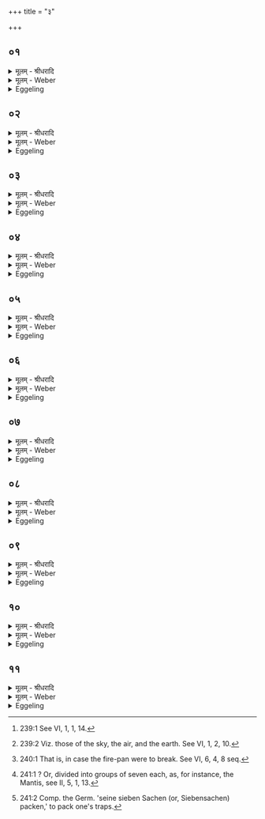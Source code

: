 +++
title = "३"

+++


## ०१
<details><summary>मूलम् - श्रीधरादि</summary>

त᳘स्या ऽएत᳘स्या ऽअ᳘षाढां पू᳘र्व्वां करोति॥  
(ती) इयं वा ऽअ᳘षाढेय᳘मु वा᳘ ऽएषां᳘ लोका᳘नां प्रथ᳘मा ऽसृज्यत ता᳘मेत᳘स्या ऽएव᳘ मृदः᳘ करोत्येषा᳘ᳫँ᳘ ह्येव᳘ लोका᳘नामियं म᳘हिषी करोति म᳘हिषी᳘ हीयं त᳘द्यैव᳘ प्रथमा᳘ व्वित्ता सा म᳘हिषी॥
</details>

<details><summary>मूलम् - Weber</summary>

त᳘स्या एत᳘स्या अ᳘षाढाम् पू᳘र्वां करोति॥  
इयं वा अ᳘षाढेय᳘मु वा᳘ एषां᳘ लोका᳘नाम् प्रथॗमासृज्यत ता᳘मेत᳘स्या एव᳘ मृदः᳘ करोत्येषाॗᳫंॗ ह्येव᳘ लोका᳘नामियम् म᳘हिषी करोति म᳘हिषीॗ हीयं तॗद्यैव᳘ प्रथमा᳘ वित्ता सा म᳘हिषी॥
</details>

<details><summary>Eggeling</summary>

1. Of that same (clay) she (the queen) forms the first, the 'invincible' (brick); for the invincible one (Ashāḍḥā) is this earth, and this earth was created first of these worlds. She forms it of that same clay, for this earth is (one) of these worlds. The (Sacrificer's) consecrated consort (mahishī) forms it: for this earth is a 'mahishī' (female buffalo, a cow). She who is first taken to wife is the consecrated consort.
</details>

## ०२
<details><summary>मूलम् - श्रीधरादि</summary>

पादमात्री᳘ भवति॥  
प्रतिष्ठा वै पा᳘द ऽइय᳘मु वै᳘ प्रतिष्ठा᳘ त्र्यालिखिता᳘ भवति त्रिवृ᳘द्धीयम्[[!!]]॥
</details>

<details><summary>मूलम् - Weber</summary>

पादमात्री᳘ भवति॥  
प्रतिष्ठा वै पा᳘द इय᳘मु वै᳘ प्रतिष्ठा᳘ त्र्यालिखिता᳘ भवति त्रिवृॗद्धीय᳘म्॥
</details>

<details><summary>Eggeling</summary>

2. It measures a foot (in length and breadth), for the foot is a foundation, and this earth also is a foundation. It is marked with three lines, for this earth is threefold [^egg_470].

[^egg_470]: 239:1 See VI, 1, 1, 14.
</details>

## ०३
<details><summary>मूलम् - श्रीधरादि</summary>

(म᳘) अ᳘थोखां᳘ करोति॥  
(ती) इमांस्त᳘ल्लोका᳘न्करोत्य᳘थ व्विश्व᳘ज्योतिषः करोत्येता᳘ देव᳘ता ऽअग्निं᳘ व्वायु᳘मादित्य᳘मेता᳘[[!!]] ह्येव᳘ देव᳘ता व्वि᳘श्वं ज्यो᳘तिस्ता᳘ ऽएत᳘स्या ऽएव᳘ मृदः᳘ करोत्येभ्यस्त᳘ल्लोके᳘भ्य ऽएता᳘न्देवान्नि᳘र्म्मिमीते य᳘जमानः करोति त्र्यालिखिता᳘ भवन्ति त्रिवृ᳘तो᳘ ह्येते᳘ देवा ऽइ᳘त्यधिदेवतम्[[!!]]॥
</details>

<details><summary>मूलम् - Weber</summary>

अ᳘थोखां᳘ करोति॥  
इमांस्त᳘ल्लोका᳘न्करोत्य᳘थ विश्व᳘ज्योतिषः करोत्येता᳘ देव᳘ता अग्निं᳘ वायु᳘मादि᳘त्यमेताॗ ह्येव᳘ देव᳘ता वि᳘श्वं ज्यो᳘तिस्ता᳘ एत᳘स्या एव᳘ मृदः᳘ करोत्येभ्यस्त᳘ल्लोके᳘भ्य एता᳘न्देवान्नि᳘र्मिमीते य᳘जमानः करोति त्र्यलिखिता᳘ भवन्ति त्रिवृ᳘तोॗ ह्येते᳘ देवा इ᳘त्यधिदेवत᳘म्॥
</details>

<details><summary>Eggeling</summary>

3. Now he (the Sacrificer) makes the fire-pan: he thereby makes these worlds. He then makes the (three) 'all-light' (bricks), that is these deities, Agni, Vāyu, Āditya, for those deities indeed are all the light. He makes them from that same clay (as the fire-pan): he thus produces these gods from these worlds. The Sacrificer makes them. They are marked with three lines, for threefold are these gods [^egg_471]. Thus as regards the deities.

[^egg_471]: 239:2 Viz. those of the sky, the air, and the earth. See VI, 1, 2, 10.
</details>

## ०४
<details><summary>मूलम् - श्रीधरादि</summary>

(म᳘) अ᳘थाध्यात्म᳘म्॥  
(मा᳘) आ᳘त्मै᳘वोखा व्वाग᳘षाढा तां पू᳘र्व्वां करोति पुर᳘स्ता᳘द्धीय᳘मात्म᳘नो व्वाक्ता᳘मेत᳘स्या ऽएव᳘ मृदः᳘ करोत्यात्म᳘नो᳘ ह्ये᳘वेयं व्वाङ्म᳘हिषि करोति म᳘हिषी हि व्वा᳘क्त्र्यालिखिता᳘ भवति त्रेधाविहिता हि वागृ᳘चो य᳘जूᳫँ᳭षि सा᳘मान्य᳘थो य᳘दिदं᳘ त्रयं᳘ व्वाचो᳘ रूप᳘मुपाᳫँ᳭शु᳘ व्यन्तरा᳘मुच्चैः[[!!]]॥
</details>

<details><summary>मूलम् - Weber</summary>

अॗथाध्यात्म᳘म्॥  
आॗत्मैॗवोखा वाग᳘षाढा ताम् पू᳘र्वा करोति पुर᳘स्ताॗद्धीय᳘मात्म᳘नो वाक्ता᳘मेत᳘स्या एव᳘ मृदः᳘ करोत्यात्म᳘नोॗ ह्येॗवेयं वाङ्न᳘हिषि करोति म᳘हिषी हि वा᳘क्त्र्यालिखिता᳘ भवति त्रेधाविहिता हि वागृ᳘चो य᳘जूंषि सा᳘मान्य᳘थो य᳘दिदं᳘ त्रयं᳘ वाचो᳘ रूप᳘मुपांशु᳘ व्यन्तरा᳘मुच्चैः᳟॥
</details>

<details><summary>Eggeling</summary>

4. Now as regards the self (or body): the fire-pan, indeed, is the self (of Agni). The 'invincible' (brick) is speech: that she (the wife) makes first, for this speech is foremost in the body. She makes it from that same clay, for this speech is of the body. The (Sacrificer's) consecrated consort makes it, for speech is a 'mahishī.' It is marked with three lines, for speech is divided into three kinds, R̥k-verses, Yajus-formulas, and Sāman-tunes; and because of this threefold form of speech, low-voiced, half-loud, and loud.
</details>

## ०५
<details><summary>मूलम् - श्रीधरादि</summary>

(र᳘) अ᳘थोखां᳘ करोति॥  
(त्या) आत्मा᳘नं त᳘त्करोत्य᳘थ व्विश्व᳘ज्योतिषः करोति प्रजा वै᳘ विश्व᳘ज्योतिः प्रजा᳘ ह्येव वि᳘श्वं ज्यो᳘तिः प्रज᳘ननमे᳘वैत᳘त्करोति ता᳘ ऽएत᳘स्या ऽएव᳘ मृदः᳘ करोत्यात्म᳘नस्त᳘त्प्रजां नि᳘र्मिमीते य᳘जमानः करोति य᳘जमानस्त᳘दात्म᳘नः प्रजां᳘ करोत्य᳘नन्तर्हिताः करोत्य᳘नन्त᳘र्हितां त᳘दात्म᳘नः प्रजां᳘ करोत्यु᳘त्तराः करोत्यु᳘त्तरां त᳘दात्म᳘नः प्रजां᳘ करोति त्र्यालिखिता᳘ भवन्ति त्रिवृद्धि प्र᳘जातिः पिता᳘ माता᳘ पुत्रो᳘ ऽथो ग᳘र्भ ऽउ᳘ल्बं जरा᳘यु॥
</details>

<details><summary>मूलम् - Weber</summary>

अ᳘थोखां᳘ करोति॥  
आत्मा᳘नं त᳘त्करोत्य᳘थ विश्व᳘ज्योतिषः करोति प्रजा वै᳘ विश्व᳘ज्योतिः प्रजाॗ ह्येव वि᳘श्वं ज्यो᳘तिः प्रज᳘ननमेॗवैत᳘त्करोति ता᳘ एत᳘स्या एव᳘ मृदः᳘ करोत्यात्म᳘नस्त᳘त्प्रजां नि᳘र्मिमीते य᳘जमानः करोति य᳘जमानस्त᳘दात्म᳘नः प्रजां᳘ करोत्य᳘नन्तर्हिताः करोत्य᳘ नन्तर्हितां त᳘दात्म᳘नः प्रजां᳘ करोत्यु᳘त्तराः करोत्यु᳘त्तरां त᳘दात्म᳘नः प्रजां᳘ करोति त्र्यालिखिता᳘ भवन्ति त्रिवृद्धि प्र᳘जातिः पिता᳘ माता᳘ पुत्रो᳘ ऽथो ग᳘र्भ उ᳘ल्बं जरा᳘यु॥
</details>

<details><summary>Eggeling</summary>

5. He makes the fire-pan: thereby he makes (Agni's) self. He then makes the 'all-light' (bricks),--the 'all-light' (brick) is offspring, for offspring indeed is all the light: he thus causes generation to take place. He makes them of the same clay (as the fire-pan): he thus produces offspring from the self. The Sacrificer makes them: the Sacrificer thus

produces offspring from his own self. He makes them without interruption: he thus produces uninterrupted offspring from his own self. He makes them subsequently (to the fire-pan): he thus produces the offspring subsequently to his own self. They are marked with three lines, for generation is threefold, father, mother, and son; or, the embryo, and the inner and outer membrane.
</details>

## ०६
<details><summary>मूलम् - श्रीधरादि</summary>

ता᳘ ऽएता य᳘जुष्कृतायै करोति॥  
(त्य᳘) अ᳘यजुष्कृताया ऽइ᳘तरा नि᳘रुक्ता ऽएता भ᳘वन्त्य᳘निरुक्ता ऽइ᳘तराः प᳘रिमिता ऽएता भ᳘वन्त्य᳘परिमिता ऽइ᳘तराः॥
</details>

<details><summary>मूलम् - Weber</summary>

ता᳘ एता य᳘जुष्कृतायै करोति॥  
अ᳘यजुष्कृताया इ᳘तरा नि᳘रुक्ता एआ भ᳘वन्त्य᳘निरुक्ता इ᳘तराः प᳘रिमिता एता भ᳘वन्त्य᳘परिमिता इ᳘तराः॥
</details>

<details><summary>Eggeling</summary>

6. He makes these from (clay) prepared with prayer, the others from (clay) prepared without prayer; for these are defined, the others undefined; these are limited (in number), the others unlimited.
</details>

## ०७
<details><summary>मूलम् - श्रीधरादि</summary>

प्रजा᳘पतिरे᳘षो ऽग्निः᳘॥  
(रु) उभ᳘यम्वेत᳘त्प्रजा᳘पतिर्नि᳘रुक्तश्चा᳘निरुक्तश्च प᳘रिमितश्चा᳘परिमितश्च तद्या य᳘जुष्कृतायै करो᳘ति य᳘दे᳘वास्य नि᳘रुक्तं प᳘रिमितᳫँ᳭ रूपं त᳘दस्य ते᳘न सं᳘स्करोत्य᳘थ या ऽअ᳘यजुष्कृतायै य᳘दे᳘वास्या᳘निरुक्तमपरिमित᳘ᳫँ᳘ रूपं तदस्य[[!!]] ते᳘न सं᳘स्करोति स᳘ ह वा᳘ ऽएतᳫँ᳭ स᳘र्व्वं कृत्स्नं᳘ प्रजा᳘पतिᳫँ᳭ सं᳘स्करोति य᳘ ऽएवं᳘ व्विद्वा᳘नेत᳘देवं᳘ करोत्य᳘थोपशया᳘यै पि᳘ण्डं प᳘रिशिनष्टि प्रा᳘यश्चित्तिभ्यः॥ (शतम् ३७००)॥
</details>

<details><summary>मूलम् - Weber</summary>

प्रजा᳘पतिरेॗषो ऽग्निः᳟॥  
उभ᳘यम्वेत᳘त्प्रजा᳘पतिर्नि᳘रुक्तश्चा᳘निरुक्तश्च प᳘रिमितश्चा᳘परिमितश्च तद्या य᳘जुष्कृतायै करो᳘ति य᳘देॗवास्य नि᳘रुक्तम् प᳘रिमितं रूपं त᳘दस्य ते᳘न स᳘ᳫं᳘स्करोत्य᳘थ या अ᳘यजुष्कृतायै य᳘देॗवास्या᳘निरुक्तमपरिमितं रूपं त᳘दस्य ते᳘न स᳘ᳫं᳘स्करोति स᳘ ह वा᳘ एतᳫं स᳘र्वं कृत्स्न᳘म् प्रजा᳘पतिᳫं स᳘ᳫं᳘स्करोति य᳘ एवं᳘ विद्वा᳘नेत᳘देवं᳘ करोत्य᳘थोपशया᳘यै पि᳘ण्डम् प᳘रिशिनष्टि प्रा᳘यश्चित्तिभ्यः॥
</details>

<details><summary>Eggeling</summary>

7. That Agni is Prajāpati; but Prajāpati is both of this, defined and undefined, limited and unlimited: thus when he makes (bricks) from (clay) prepared with prayer, he thereby makes up that form of his (Prajāpati's) which is defined and limited; and when he makes them from (clay) prepared without prayer, he thereby makes up that form of his which is undefined and unlimited. Verily, then, whosoever knowing this does it on this wise, makes up the whole and complete Agni. From the (clay) lying ready prepared, he leaves over a lump for expiations [^egg_472].

[^egg_472]: 240:1 That is, in case the fire-pan were to break. See VI, 6, 4, 8 seq.
</details>

## ०८
<details><summary>मूलम् - श्रीधरादि</summary>

(भ्यो᳘ ऽथै) अ᳘थैनां धूपयति॥  
स्थेम्ने᳘ न्वेवा᳘थो क᳘र्मणः प्रकृत᳘तायै य᳘द्वेव᳘ धूप᳘यति शि᳘र ऽएत᳘द्यज्ञ᳘स्य य᳘दुखा᳘ प्राणो᳘ धूमः᳘ शीर्षंस्त᳘त्प्राणं᳘ दधाति॥
</details>

<details><summary>मूलम् - Weber</summary>

अ᳘थैनां धूपयति॥  
स्थेम्नेॗ न्वेवा᳘थो क᳘र्मणः प्रकृत᳘तायै य᳘द्वेव᳘ धूपयति शि᳘र एत᳘द्यज्ञ᳘स्य य᳘दुखा᳘ प्राणो᳘ धूमः᳘ शीर्षंस्त᳘त्प्राणं᳘ दधाति॥
</details>

<details><summary>Eggeling</summary>

8. He (the Adhvaryu) now fumigates it (the fire-pan)--just for the sake of strength, or to (mark) the progress of the work. And, again, as to why he fumigates,--that fire-pan is the head of the sacrifice, and the smoke its breath: he thus puts breath into the head.
</details>

## ०९
<details><summary>मूलम् - श्रीधरादि</summary>

(त्य) अश्वशकै᳘र्धूपयति॥  
प्राजापत्यो वा ऽअ᳘श्वः प्रजा᳘पतिरग्नि᳘र्नो वा᳘ ऽआ᳘त्मा ऽऽत्मा᳘नᳫँ᳭ हिनस्त्य᳘हिᳫँ᳭सायै तद्वै᳘ श᳘क्नैव तद्धि᳘ जग्धं᳘ यात᳘याम त᳘थो ह᳘ नैवा᳘श्वᳫँ᳭ हिन᳘स्ति ने᳘तरान्पशून्[[!!]]॥
</details>

<details><summary>मूलम् - Weber</summary>

अश्वशकै᳘र्धूपयति॥  
प्राजापत्यो वा अ᳘श्वः प्रजा᳘पतिरग्निॗर्नो वा᳘ आॗत्मात्मा᳘नᳫं हिनस्त्य᳘हिंसायै तद्वै᳘ शॗक्नैव तद्धि᳘ जग्घं᳘ यात᳘याम त᳘थो हॗ नैवा᳘श्वᳫं हिन᳘स्ति ने᳘तरान्पशू᳘न्॥
</details>

<details><summary>Eggeling</summary>

9. He fumigates it with horse-dung, to insure it against injury; for the horse is sacred to Prajāpati,

and Prajāpati is Agni, and one does not injure one's own self. And with dung (he does it) because that is what was eaten (by the horse) and is useless; and thus he does not injure the horse itself, nor the other cattle.
</details>

## १०
<details><summary>मूलम् - श्रीधरादि</summary>

(न्व᳘) व्व᳘सवस्त्वा धूपयन्तु॥  
गायत्रे᳘ण च्छ᳘न्दसा ऽङ्गिरस्व᳘द्रुद्रा᳘स्त्वा धूपयन्तु त्रै᳘ष्टुभेन च्छ᳘न्दसा ऽङ्गिरस्व᳘दादित्या᳘स्त्वा धूपयन्तु जा᳘गतेन च्छ᳘न्दसा ऽङ्गिरस्वद्वि᳘श्वे त्वा देवा᳘ व्वैश्वानरा᳘ धूपयन्त्वा᳘नुष्टुभेन च्छ᳘न्दसा ऽङ्गिरस्वदि᳘न्द्रस्त्वा धूपयतु व्व᳘रु᳘णस्त्वा धूपयतु व्वि᳘ष्णुस्त्वा धूपयत्वि᳘त्येता᳘भिरे᳘वैनामेत᳘द्देव᳘ताभिर्धूपयति॥
</details>

<details><summary>मूलम् - Weber</summary>

व᳘सवस्त्वा धूपयन्तु॥  
गायत्रे᳘ण छ᳘न्दसाङ्गिरस्व᳘द्रुद्रा᳘स्त्वा धूपयन्तु त्रै᳘ष्टुभेन छ᳘न्दसाङ्गिरस्व᳘दादित्या᳘स्त्वा धूपयन्तु जा᳘गतेन छ᳘न्दसाङ्गिरस्वद्वि᳘श्वे त्वा देवा᳘ वैश्वानरा᳘ धूपयन्त्वा᳘नुष्टुभेन छ᳘न्दसाङ्गिरस्वदिन्द्रस्त्वा धूपयतु व᳘रुणस्त्वा धूपयतु वि᳘ष्णुस्त्वा धूपयत्वि᳘त्येता᳘भिरेॗवैनामेत᳘द्देव᳘ताभिर्धूपयति॥
</details>

<details><summary>Eggeling</summary>

10. [Vāj. S. XI, 60] 'May the Vasus make thee fragrant by the Gāyatrī measure, Aṅgiras-like!--May the Rudras make thee fragrant by the Trishṭubh metre, Aṅgiras-like!--May the Ādityas make thee fragrant by the Jagatī metre, Aṅgiras-like!--May the All-gods, the friends of all men, make thee fragrant by the Anushṭubh metre, Aṅgiras-like!--May Indra make thee fragrant!--May Varuṇa make thee fragrant!--May Vishṇu make thee fragrant!'--he thus fumigates it by means of the deities.
</details>

## ११
<details><summary>मूलम् - श्रीधरादि</summary>

स᳘प्ताश्वशका᳘नि भ᳘वन्ति॥  
सप्त य᳘जूᳫँ᳭षि सप्त᳘तय्य ऽएता᳘ देव᳘ताः सप्त᳘ शीर्ष᳘न्प्राणा य᳘दु वा ऽअ᳘पि बहुकृ᳘त्वः सप्त᳘सप्त स᳘प्तैव त᳘च्छीर्ष᳘ण्येव त᳘त्सप्त᳘ प्राणा᳘न्दधाति॥
</details>
<details><summary>मूलम् - Weber</summary>

स᳘प्ताश्वशका᳘नि भ᳘वन्ति॥  
स्प्त य᳘जूंषि सप्त᳘तय्य एता᳘ देव᳘ताः सप्त᳘ शीर्ष᳘न्प्राणा य᳘दु वा अ᳘पि बहुकृ᳘त्वः सप्त᳘-सप्त सॗप्तैव त᳘छीर्ष᳘ण्येव त᳘त्सप्त᳘ प्राणा᳘न्दधाति॥
</details>
<details><summary>Eggeling</summary>

11. Seven balls of horse-dung are (used), and seven formulas: those deities are sevenfold [^egg_473], and seven vital airs there are in the head. But also what is many times, seven times seven, is (expressed by) seven [^egg_474]: he thus puts the seven vital airs into the head.

[^egg_473]: 241:1 ? Or, divided into groups of seven each, as, for instance, the Mantis, see II, 5, 1, 13.

[^egg_474]: 241:2 Comp. the Germ. 'seine sieben Sachen (or, Siebensachen) packen,' to pack one's traps.
</details>

